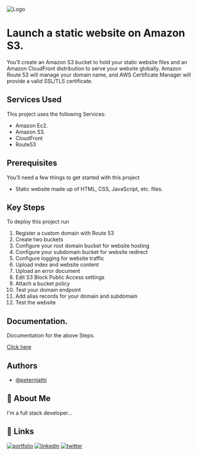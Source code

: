
![Logo](https://chrome22.s3.us-west-2.amazonaws.com/nokyy.png)



#  Launch a static website on Amazon S3.

You’ll create an Amazon S3 bucket to hold your static website files and an Amazon CloudFront distribution to serve your website globally. Amazon Route 53 will manage your domain name, and AWS Certificate Manager will provide a valid SSL/TLS certificate.

## Services Used

This project uses the following Services:

- Amazon Ec2.
- Amazon S3.
- CloudFront
- Route53


## Prerequisites

You’ll need a few things to get started with this project
- Static website made up of HTML, CSS, JavaScript, etc. files.

## Key Steps

To deploy this project run

1. Register a custom domain with Route 53
2. Create two buckets
3. Configure your root domain bucket for website hosting
4. Configure your subdomain bucket for website redirect
5. Configure logging for website traffic
6. Upload index and website content
7. Upload an error document
8. Edit S3 Block Public Access settings
9. Attach a bucket policy
10. Test your domain endpoint
11. Add alias records for your domain and subdomain
12. Test the website



## Documentation.

 Documentation for the above Steps.

[Click here](https://docs.aws.amazon.com/AmazonS3/latest/userguide/website-hosting-custom-domain-walkthrough.html#website-hosting-custom-domain-walkthrough-domain-registry)


## Authors

- [@peternjathi](https://www.github.com/peternjathi)


## 🚀 About Me
I'm a full stack developer...


## 🔗 Links
[![portfolio](https://img.shields.io/badge/my_portfolio-000?style=for-the-badge&logo=ko-fi&logoColor=white)](https://katherineoelsner.com/)
[![linkedin](https://img.shields.io/badge/linkedin-0A66C2?style=for-the-badge&logo=linkedin&logoColor=white)](https://www.linkedin.com/)
[![twitter](https://img.shields.io/badge/twitter-1DA1F2?style=for-the-badge&logo=twitter&logoColor=white)](https://twitter.com/)
